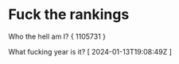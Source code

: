 # Fuck the rankings

Who the hell am I?
{ 1105731 }

What fucking year is it?
[ 2024-01-13T19:08:49Z ]

